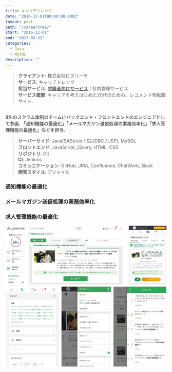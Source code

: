 ```yaml
---
title: キャリアトレック
date: "2016-12-01T00:00:00.000Z"
layout: post
path: "/careertrek/"
start: "2016-12-01"
end: "2017-03-31"
categories:
  - Java
  - MySQL
description: ""
---
```


> <b>クライアント</b>: 株式会社ビズリーチ<br />
> <b>サービス</b>: キャリアトレック<br />
> <b>担当サービス</b>: <a href="https://www.careertrek.com" target="blank">求職者向けサービス</a> / 社内管理サービス<br />
> <b>サービス概要</b>: キャリアを考えはじめた20代のための、レコメンド型転職サイト.

<!--more-->

##
8名のスクラム体制のチームにバックエンド・フロントエンドのエンジニアとして参画.
「通知機能の最適化」「メールマガジン送信処理の業務効率化」「求人管理機能の最適化」などを担当.

> <b>サーバーサイド</b>: Java(SAStruts / S2JDBC / JSP), MySQL<br />
> <b>フロントエンド</b>: JavaScript, jQuery, HTML, CSS<br />
> <b>リポジトリ</b>: Git<br />
> <b>CI</b>: Jenkins<br />
> <b>コミュニケーション</b>: GitHub, JIRA, Confluence, ChatWork, Slack<br />
> <b>開発スタイル</b>: アジャイル

### 通知機能の最適化

### メールマガジン送信処理の業務効率化

### 求人管理機能の最適化

<img src="./ct-follow-job.jpg" alt="求職者向けメールのサンプル" />

<img src="./ct-sp-gnavi.jpg" alt="求職者向けメールのサンプル" />
